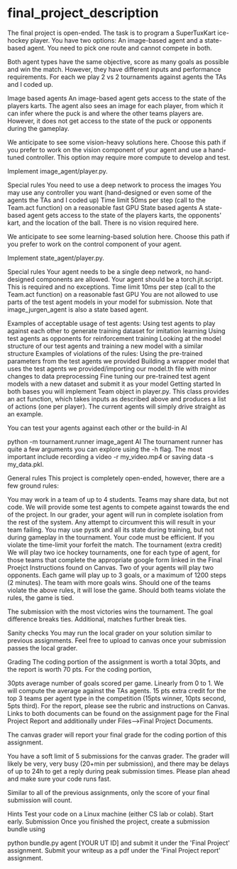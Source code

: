 # final_project_description

The final project is open-ended. The task is to program a SuperTuxKart ice-hockey player. You have two options: An image-based agent and a state-based agent. You need to pick one route and cannot compete in both.

Both agent types have the same objective, score as many goals as possible and win the match. However, they have different inputs and performance requirements. For each we play 2 vs 2 tournaments against agents the TAs and I coded up.

Image based agents
An image-based agent gets access to the state of the players karts. The agent also sees an image for each player, from which it can infer where the puck is and where the other teams players are. However, it does not get access to the state of the puck or opponents during the gameplay.

We anticipate to see some vision-heavy solutions here. Choose this path if you prefer to work on the vision component of your agent and use a hand-tuned controller. This option may require more compute to develop and test.

Implement image_agent/player.py.

Special rules
You need to use a deep network to process the images
You may use any controller you want (hand-designed or even some of the agents the TAs and I coded up)
Time limit 50ms per step (call to the Team.act function) on a reasonable fast GPU
State based agents
A state-based agent gets access to the state of the players karts, the opponents' kart, and the location of the ball. There is no vision required here.

We anticipate to see some learning-based solution here. Choose this path if you prefer to work on the control component of your agent.

Implement state_agent/player.py.

Special rules
Your agent needs to be a single deep network, no hand-designed components are allowed.
Your agent should be a torch.jit.script. This is required and no exceptions.
Time limit 10ms per step (call to the Team.act function) on a reasonable fast GPU
You are not allowed to use parts of the test agent models in your model for submission. Note that image_jurgen_agent is also a state based agent.

Examples of acceptable usage of test agents:
Using test agents to play against each other to generate training dataset for imitation learning
Using test agents as opponents for reinforcement training
Looking at the model structure of our test agents and training a new model with a similar structure
Examples of violations of the rules:
Using the pre-trained parameters from the test agents we provided
Building a wrapper model that uses the test agents we provided/importing our model.th file with minor changes to data preprocessing
Fine tuning our pre-trained test agent models with a new dataset and submit it as your model
Getting started
In both bases you will implement Team object in player.py. This class provides an act function, which takes inputs as described above and produces a list of actions (one per player). The current agents will simply drive straight as an example.

You can test your agents against each other or the build-in AI

python -m tournament.runner image_agent AI
The tournament runner has quite a few arguments you can explore using the -h flag. The most important include recording a video -r my_video.mp4 or saving data -s my_data.pkl.

General rules
This project is completely open-ended, however, there are a few ground rules:

You may work in a team of up to 4 students.
Teams may share data, but not code.
We will provide some test agents to compete against towards the end of the project.
In our grader, your agent will run in complete isolation from the rest of the system. Any attempt to circumvent this will result in your team failing.
You may use pystk and all its state during training, but not during gameplay in the tournament.
Your code must be efficient. If you violate the time-limit your forfeit the match.
The tournament (extra credit)
We will play two ice hockey tournaments, one for each type of agent, for those teams that complete the appropriate google form linked in the Final Proejct Instructions found on Canvas. Two of your agents will play two opponents. Each game will play up to 3 goals, or a maximum of 1200 steps (2 minutes). The team with more goals wins. Should one of the teams violate the above rules, it will lose the game. Should both teams violate the rules, the game is tied.

The submission with the most victories wins the tournament. The goal difference breaks ties. Additional, matches further break ties.

Sanity checks
You may run the local grader on your solution similar to previous assignments. Feel free to upload to canvas once your submission passes the local grader.

Grading
The coding portion of the assignment is worth a total 30pts, and the report is worth 70 pts. For the coding portion,

30pts average number of goals scored per game. Linearly from 0 to 1. We will compute the average against the TAs agents.
15 pts extra credit for the top 3 teams per agent type in the competition (15pts winner, 10pts second, 5pts third).
For the report, please see the rubric and instructions on Canvas. Links to both documents can be found on the assignment page for the Final Project Report and additionally under Files-->Final Project Documents.

The canvas grader will report your final grade for the coding portion of this assignment.

You have a soft limit of 5 submissions for the canvas grader. The grader will likely be very, very busy (20+min per submission), and there may be delays of up to 24h to get a reply during peak submission times. Please plan ahead and make sure your code runs fast.

Similar to all of the previous assignments, only the score of your final submission will count.

Hints
Test your code on a Linux machine (either CS lab or colab).
Start early.
Submission
Once you finished the project, create a submission bundle using

python bundle.py agent [YOUR UT ID]
and submit it under the 'Final Project' assignment. Submit your writeup as a pdf under the 'Final Project report' assignment.

